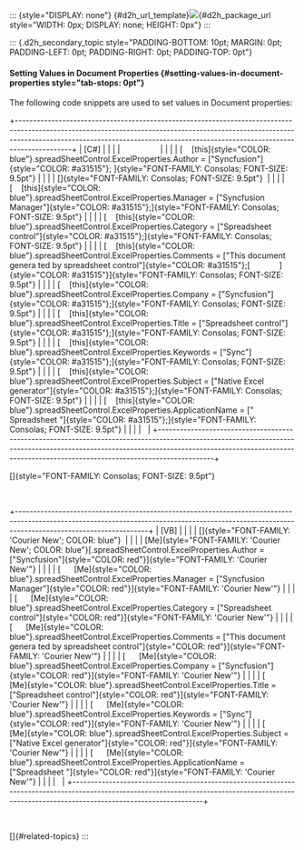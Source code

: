 ::: {style="DISPLAY: none"}
[](ms-xhelp:///?Id=d2h_url_template){#d2h_url_template}![](!package_url!){#d2h_package_url style="WIDTH: 0px; DISPLAY: none; HEIGHT: 0px"}
:::

::: {.d2h_secondary_topic style="PADDING-BOTTOM: 10pt; MARGIN: 0pt; PADDING-LEFT: 0pt; PADDING-RIGHT: 0pt; PADDING-TOP: 0pt"}
#### Setting Values in Document Properties {#setting-values-in-document-properties style="tab-stops: 0pt"}

The following code snippets are used to set values in Document properties:

+---------------------------------------------------------------------------------------------------------------------------------------------------------------------------------------------------------------------------------------------------------+
| \[C#\]                                                                                                                                                                                                                                                  |
|                                                                                                                                                                                                                                                         |
|                                                                                                                                                                                                                                                         |
|                                                                                                                                                                                                                                                         |
| [    [this]{style="COLOR: blue"}.spreadSheetControl.ExcelProperties.Author = [\"Syncfusion\"]{style="COLOR: #a31515"}; ]{style="FONT-FAMILY: Consolas; FONT-SIZE: 9.5pt"}                                                                               |
|                                                                                                                                                                                                                                                         |
| []{style="FONT-FAMILY: Consolas; FONT-SIZE: 9.5pt"}                                                                                                                                                                                                     |
|                                                                                                                                                                                                                                                         |
| [    [this]{style="COLOR: blue"}.spreadSheetControl.ExcelProperties.Manager = [\"Syncfusion Manager\"]{style="COLOR: #a31515"};]{style="FONT-FAMILY: Consolas; FONT-SIZE: 9.5pt"}                                                                       |
|                                                                                                                                                                                                                                                         |
| [    [this]{style="COLOR: blue"}.spreadSheetControl.ExcelProperties.Category = [\"Spreadsheet control\"]{style="COLOR: #a31515"};]{style="FONT-FAMILY: Consolas; FONT-SIZE: 9.5pt"}                                                                     |
|                                                                                                                                                                                                                                                         |
| [    [this]{style="COLOR: blue"}.spreadSheetControl.ExcelProperties.Comments = [\"This document  genera ted by spreadsheet control\"]{style="COLOR: #a31515"};[             ]{style="COLOR: #a31515"}]{style="FONT-FAMILY: Consolas; FONT-SIZE: 9.5pt"} |
|                                                                                                                                                                                                                                                         |
| [    [this]{style="COLOR: blue"}.spreadSheetControl.ExcelProperties.Company = [\"Syncfusion\"]{style="COLOR: #a31515"};]{style="FONT-FAMILY: Consolas; FONT-SIZE: 9.5pt"}                                                                               |
|                                                                                                                                                                                                                                                         |
| [    [this]{style="COLOR: blue"}.spreadSheetControl.ExcelProperties.Title = [\"Spreadsheet control\"]{style="COLOR: #a31515"};]{style="FONT-FAMILY: Consolas; FONT-SIZE: 9.5pt"}                                                                        |
|                                                                                                                                                                                                                                                         |
| [    [this]{style="COLOR: blue"}.spreadSheetControl.ExcelProperties.Keywords = [\"Sync\"]{style="COLOR: #a31515"};]{style="FONT-FAMILY: Consolas; FONT-SIZE: 9.5pt"}                                                                                    |
|                                                                                                                                                                                                                                                         |
| [    [this]{style="COLOR: blue"}.spreadSheetControl.ExcelProperties.Subject = [\"Native Excel generator\"]{style="COLOR: #a31515"};]{style="FONT-FAMILY: Consolas; FONT-SIZE: 9.5pt"}                                                                   |
|                                                                                                                                                                                                                                                         |
| [    [this]{style="COLOR: blue"}.spreadSheetControl.ExcelProperties.ApplicationName = [\" Spreadsheet \"]{style="COLOR: #a31515"};]{style="FONT-FAMILY: Consolas; FONT-SIZE: 9.5pt"}                                                                    |
|                                                                                                                                                                                                                                                         |
|                                                                                                                                                                                                                                                         |
+---------------------------------------------------------------------------------------------------------------------------------------------------------------------------------------------------------------------------------------------------------+

[]{style="FONT-FAMILY: Consolas; FONT-SIZE: 9.5pt"} 

 

+------------------------------------------------------------------------------------------------------------------------------------------------------------------------------------------------+
| \[VB\]                                                                                                                                                                                         |
|                                                                                                                                                                                                |
| []{style="FONT-FAMILY: 'Courier New'; COLOR: blue"}                                                                                                                                            |
|                                                                                                                                                                                                |
| [Me]{style="FONT-FAMILY: 'Courier New'; COLOR: blue"}[.spreadSheetControl.ExcelProperties.Author = [\"Syncfusion\"]{style="COLOR: red"}]{style="FONT-FAMILY: 'Courier New'"}                   |
|                                                                                                                                                                                                |
| [      [Me]{style="COLOR: blue"}.spreadSheetControl.ExcelProperties.Manager = [\"Syncfusion Manager\"]{style="COLOR: red"}]{style="FONT-FAMILY: 'Courier New'"}                                |
|                                                                                                                                                                                                |
| [      [Me]{style="COLOR: blue"}.spreadSheetControl.ExcelProperties.Category = [\"Spreadsheet control\"]{style="COLOR: red"}]{style="FONT-FAMILY: 'Courier New'"}                              |
|                                                                                                                                                                                                |
| [      [Me]{style="COLOR: blue"}.spreadSheetControl.ExcelProperties.Comments = [\"This document  genera ted by spreadsheet control\"]{style="COLOR: red"}]{style="FONT-FAMILY: 'Courier New'"} |
|                                                                                                                                                                                                |
| [      [Me]{style="COLOR: blue"}.spreadSheetControl.ExcelProperties.Company = [\"Syncfusion\"]{style="COLOR: red"}]{style="FONT-FAMILY: 'Courier New'"}                                        |
|                                                                                                                                                                                                |
| [      [Me]{style="COLOR: blue"}.spreadSheetControl.ExcelProperties.Title = [\"Spreadsheet control\"]{style="COLOR: red"}]{style="FONT-FAMILY: 'Courier New'"}                                 |
|                                                                                                                                                                                                |
| [      [Me]{style="COLOR: blue"}.spreadSheetControl.ExcelProperties.Keywords = [\"Sync\"]{style="COLOR: red"}]{style="FONT-FAMILY: 'Courier New'"}                                             |
|                                                                                                                                                                                                |
| [      [Me]{style="COLOR: blue"}.spreadSheetControl.ExcelProperties.Subject = [\"Native Excel generator\"]{style="COLOR: red"}]{style="FONT-FAMILY: 'Courier New'"}                            |
|                                                                                                                                                                                                |
| [      [Me]{style="COLOR: blue"}.spreadSheetControl.ExcelProperties.ApplicationName = [\"Spreadsheet \"]{style="COLOR: red"}]{style="FONT-FAMILY: 'Courier New'"}                              |
|                                                                                                                                                                                                |
|                                                                                                                                                                                                |
+------------------------------------------------------------------------------------------------------------------------------------------------------------------------------------------------+

 

[]{#related-topics}
:::
